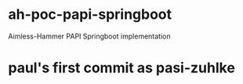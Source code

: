 # ah-poc-papi-springboot
Aimless-Hammer PAPI Springboot implementation

# paul's first commit as pasi-zuhlke
